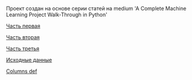 Проект создан на основе серии статей на medium 'A Complete Machine Learning Project Walk-Through in Python'

[Часть первая](https://towardsdatascience.com/a-complete-machine-learning-walk-through-in-python-part-one-c62152f39420)

[Часть вторая]()

[Часть третья]()

[Исходные данные](https://data.cityofnewyork.us/Environment/Energy-and-Water-Data-Disclosure-for-Local-Law-84-/8u86-bviy)

[Columns def](http://www.nyc.gov/html/gbee/downloads/misc/nyc_benchmarking_disclosure_data_definitions_2017.pdf)
